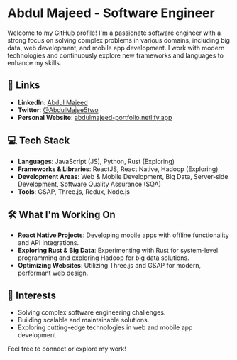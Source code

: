 # Abdul Majeed - Software Engineer

Welcome to my GitHub profile! I'm a passionate software engineer with a strong focus on solving complex problems in various domains, including big data, web development, and mobile app development. I work with modern technologies and continuously explore new frameworks and languages to enhance my skills.

## 🔗 Links

- **LinkedIn**: [Abdul Majeed](https://www.linkedin.com/in/abdulmajeed5two/)
- **Twitter**: [@AbdulMajee5two](https://x.com/AbdulMajee5two)
- **Personal Website**: [abdulmajeed-portfolio.netlify.app](https://abdulmajeed-portfolio.netlify.app)

## 💻 Tech Stack

- **Languages**: JavaScript (JS), Python, Rust (Exploring)
- **Frameworks & Libraries**: ReactJS, React Native, Hadoop (Exploring)
- **Development Areas**: Web & Mobile Development, Big Data, Server-side Development, Software Quality Assurance (SQA)
- **Tools**: GSAP, Three.js, Redux, Node.js

## 🛠 What I'm Working On

- **React Native Projects**: Developing mobile apps with offline functionality and API integrations.
- **Exploring Rust & Big Data**: Experimenting with Rust for system-level programming and exploring Hadoop for big data solutions.
- **Optimizing Websites**: Utilizing Three.js and GSAP for modern, performant web design.

## 🚀 Interests

- Solving complex software engineering challenges.
- Building scalable and maintainable solutions.
- Exploring cutting-edge technologies in web and mobile app development.
  
Feel free to connect or explore my work!
